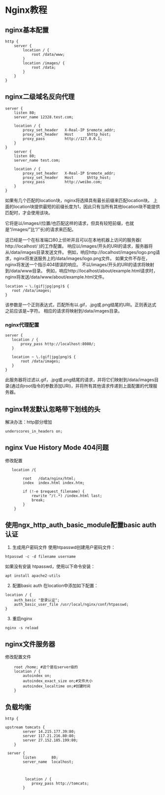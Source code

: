 # Nginx教程

## nginx基本配置
```
http {
    server {
        location / {
            root /data/www;
        }
        location /images/ {
            root /data;
        }
    }
}
```


## nginx二级域名反向代理
```
server {  
    listen 80;
    server_name 12328.test.com;

    location / {
        proxy_set_header   X-Real-IP $remote_addr;
        proxy_set_header   Host      $http_host;
        proxy_pass         http://127.0.0.1;
    }
}
    server {  
    listen 80;
    server_name test.com;

    location / {
        proxy_set_header   X-Real-IP $remote_addr;
        proxy_set_header   Host      $http_host;
        proxy_pass         http://weibo.com;
    }
}

 ```
如果有几个匹配的location块，nginx将选择具有最长前缀来匹配location块。 上面的location块提供最短的前缀长度为1，因此只有当所有其他location块不能提供匹配时，才会使用该块。
 
 它将是以/images/(位置/也匹配这样的请求，但具有较短前缀，也就是“/images/”比“/”长)的请求来匹配。
 
 这已经是一个在标准端口80上侦听并且可以在本地机器上访问的服务器( http://localhost/ )的工作配置。 响应以/images/开头的URI的请求，服务器将从/data/images目录发送文件。 例如，响应http://localhost/images/logo.png请求，nginx将发送服务上的/data/images/logo.png文件。 如果文件不存在，nginx将发送一个指示404错误的响应。 不以/images/开头的URI的请求将映射到/data/www目录。 例如，响应http://localhost/about/example.html请求时，nginx将发送/data/www/about/example.html文件。
 ```
 location ~ \.(gif|jpg|png)$ {
    root /data/images;
}
```
该参数是一个正则表达式，匹配所有以.gif，.jpg或.png结尾的URI。正则表达式之前应该是~字符。 相应的请求将映射到/data/images目录。
 
 
 ### nginx代理配置
 ```
 server {
    location / {
        proxy_pass http://localhost:8080/;
    }

    location ~ \.(gif|jpg|png)$ {
        root /data/images;
    }
}
```
此服务器将过滤以.gif，.jpg或.png结尾的请求，并将它们映射到/data/images目录(通过向root指令的参数添加URI)，并将所有其他请求传递到上面配置的代理服务器。


## nginx转发默认忽略带下划线的头
解决办法：http部分增加
```
underscores_in_headers on;
```

## nginx Vue History Mode 404问题
修改配置
```
   location /{

        root   /data/nginx/html;
        index  index.html index.htm;

        if (!-e $request_filename) {
            rewrite ^/(.*) /index.html last;
            break;
        }
    }
```

## 使用ngx_http_auth_basic_module配置basic auth认证



1. 生成用户密码文件
使用htpasswd创建用户密码文件：
```
htpasswd -c -d filename username
```

如果没有安装 htpasswd，使用以下命令安装：
```
apt install apache2-utils
```

2. 配置basic auth
在location中添加如下配置：
```
location / {
    auth_basic "登录认证";
    auth_basic_user_file /usr/local/nginx/conf/htpasswd;
}
```
3. 重启nginx
```
nginx -s reload
```

## nginx文件服务器

修改配置文件
```
    root /home; #这个是在server级的
    location / {
        autoindex on;
        autoindex_exact_size on;#文件大小
        autoindex_localtime on;#创建时间
    }

```

## 负载均衡
```
http {

upstream tomcats {
        server 14.215.177.39:80;
        server 117.21.216.80:80;
        server 27.152.185.199:80;
    }
    
 server {
        listen       80;
        server_name  localhost;

       

         location / {
            proxy_pass http://tomcats;
        }
    
```
